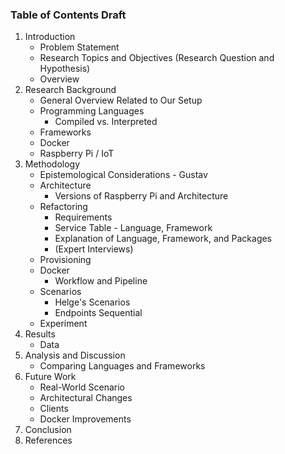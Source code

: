 ### Table of Contents Draft

1. Introduction
    - Problem Statement
    - Research Topics and Objectives (Research Question and Hypothesis)
    - Overview
2. Research Background
    - General Overview Related to Our Setup
    - Programming Languages
        - Compiled vs. Interpreted
    - Frameworks
    - Docker
    - Raspberry Pi / IoT
3. Methodology
    - Epistemological Considerations - Gustav
    - Architecture
        - Versions of Raspberry Pi and Architecture
    - Refactoring
        - Requirements
        - Service Table - Language, Framework
        - Explanation of Language, Framework, and Packages
        - (Expert Interviews)
    - Provisioning
    - Docker
        - Workflow and Pipeline
    - Scenarios
        - Helge's Scenarios
        - Endpoints Sequential
    - Experiment
4. Results
    - Data
5. Analysis and Discussion
    - Comparing Languages and Frameworks
6. Future Work
    - Real-World Scenario
    - Architectural Changes
    - Clients
    - Docker Improvements
7. Conclusion
8. References